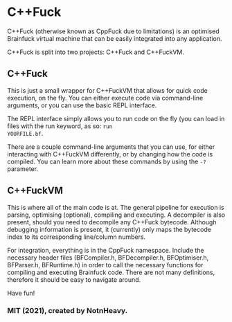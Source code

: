 # C++Fuck
C++Fuck (otherwise known as CppFuck due to limitations) is an optimised Brainfuck virtual machine that can be easily integrated into any application.

C++Fuck is split into two projects: C++Fuck and C++FuckVM.

## C++Fuck
This is just a small wrapper for C++FuckVM that allows for quick code execution, on the fly. You can either execute code via command-line arguments, or you can use the basic REPL interface. 

The REPL interface simply allows you to run code on the fly (you can load in files with the run keyword, as so: <code>run YOURFILE.bf</code>.

There are a couple command-line arguments that you can use, for either interacting with C++FuckVM differently, or by changing how the code is compiled. You can learn more about these commands by using the <code>-?</code> parameter.

## C++FuckVM
This is where all of the main code is at. The general pipeline for execution is parsing, optimising (optional), compiling and executing. A decompiler is also present, should you need to decompile any C++Fuck bytecode. Although debugging information is present, it (currently) only maps the bytecode index to its corresponding line/column numbers.

For integration, everything is in the CppFuck namespace. Include the necessary header files (BFCompiler.h, BFDecompiler.h, BFOptimiser.h, BFParser.h, BFRuntime.h) in order to call the necessary functions for compiling and executing Brainfuck code. There are not many definitions, therefore it should be easy to navigate around.

Have fun!

### MIT (2021), created by NotnHeavy.
